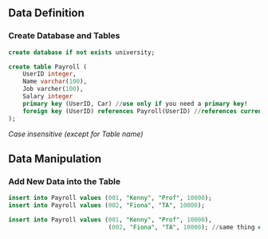 ## Data Definition

### Create Database and Tables
```SQL
create database if not exists university;

create table Payroll (
	UserID integer,
	Name varchar(100),
	Job varcher(100),
	Salary integer
	primary key (UserID, Car) //use only if you need a primary key!
	foreign key (UserID) references Payroll(UserID) //references current table key with another table "payroll"
);
```

*Case insensitive (except for Table name)*


## Data Manipulation
### Add New Data into the Table
```SQL
insert into Payroll values (001, "Kenny", "Prof", 10000);
insert into Payroll values (002, "Fiona", "TA", 10000);

insert into Payroll values (001, "Kenny", "Prof", 10000),
							(002, "Fiona", "TA", 10000); //same thing except shorter
```

